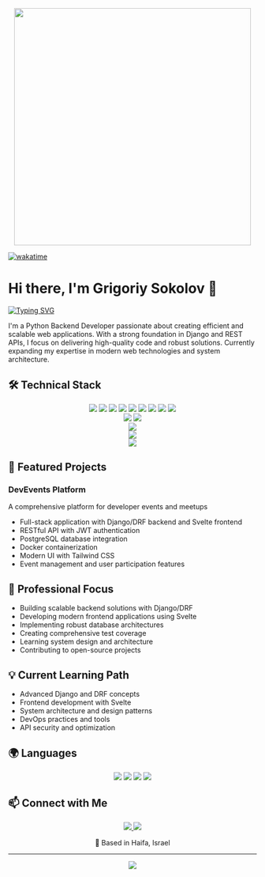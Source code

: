 <div align="center">
  <img src="https://user-images.githubusercontent.com/74038190/225813708-98b745f2-7d22-48cf-9150-083f1b00d6c9.gif" width="480" />
</div>

[![wakatime](https://wakatime.com/badge/user/844dcd30-f1f0-4756-a5e2-d86a01230631.svg)](https://wakatime.com/@844dcd30-f1f0-4756-a5e2-d86a01230631)



# Hi there, I'm Grigoriy Sokolov 👋

[![Typing SVG](https://readme-typing-svg.herokuapp.com?color=%2336BCF7&lines=Python+Backend+Developer;Full+Stack+Enthusiast)](https://git.io/typing-svg)


I'm a Python Backend Developer passionate about creating efficient and scalable web applications. With a strong foundation in Django and REST APIs, I focus on delivering high-quality code and robust solutions. Currently expanding my expertise in modern web technologies and system architecture.

## 🛠 Technical Stack

<div align="center">
  <img src="https://img.shields.io/badge/Python-3776AB?style=for-the-badge&logo=python&logoColor=white" />
  <img src="https://img.shields.io/badge/Django-092E20?style=for-the-badge&logo=django&logoColor=white" />
  <img src="https://img.shields.io/badge/DRF-FF1709?style=for-the-badge&logo=django&logoColor=white" />
  <img src="https://img.shields.io/badge/Svelte-FF3E00?style=for-the-badge&logo=svelte&logoColor=white" />
  <img src="https://img.shields.io/badge/Tailwind_CSS-38B2AC?style=for-the-badge&logo=tailwind-css&logoColor=white" />
  <img src="https://img.shields.io/badge/PostgreSQL-316192?style=for-the-badge&logo=postgresql&logoColor=white" />
  <img src="https://img.shields.io/badge/Docker-2496ED?style=for-the-badge&logo=docker&logoColor=white" />
  <img src="https://img.shields.io/badge/Git-F05032?style=for-the-badge&logo=git&logoColor=white" />
  <img src="https://img.shields.io/badge/Pytest-0A9EDC?style=for-the-badge&logo=pytest&logoColor=white" />
</div>

<div align="center">
  <img src="https://github-readme-stats.vercel.app/api?username=sokolovgv&show_icons=true&theme=tokyonight" />
  <img src="https://github-readme-streak-stats.herokuapp.com/?user=sokolovgv&theme=tokyonight" />
</div>

<div align="center">
  <img src="https://github-readme-activity-graph.vercel.app/graph?username=sokolovgv&theme=tokyo-night" />
</div>
<div align="center">
  <img src="https://github-readme-stats.vercel.app/api/top-langs/?username=sokolovgv&layout=compact&theme=tokyonight" />
</div>
<div align="center">
  <img src="https://now-playing-codestackr.vercel.app/api/now-playing" />
</div>

## 🚀 Featured Projects

### DevEvents Platform
A comprehensive platform for developer events and meetups
- Full-stack application with Django/DRF backend and Svelte frontend
- RESTful API with JWT authentication
- PostgreSQL database integration
- Docker containerization
- Modern UI with Tailwind CSS
- Event management and user participation features

## 🎯 Professional Focus

- Building scalable backend solutions with Django/DRF
- Developing modern frontend applications using Svelte
- Implementing robust database architectures
- Creating comprehensive test coverage
- Learning system design and architecture
- Contributing to open-source projects

## 💡 Current Learning Path

- Advanced Django and DRF concepts
- Frontend development with Svelte
- System architecture and design patterns
- DevOps practices and tools
- API security and optimization

## 🌍 Languages

<div align="center">
  <img src="https://img.shields.io/badge/Russian-Native-blue?style=for-the-badge" />
  <img src="https://img.shields.io/badge/Hebrew-B2-green?style=for-the-badge" />
  <img src="https://img.shields.io/badge/English-A2-orange?style=for-the-badge" />
  <img src="https://img.shields.io/badge/German-A2-orange?style=for-the-badge" />
</div>

## 📫 Connect with Me

<p align="center">
  <a href="mailto:Sokolov_Gr@proton.me">
    <img src="https://img.shields.io/badge/ProtonMail-8B89CC?style=for-the-badge&logo=protonmail&logoColor=white" />
  </a>
  <a href="https://t.me/Sokolov_Gr">
    <img src="https://img.shields.io/badge/Telegram-2CA5E0?style=for-the-badge&logo=telegram&logoColor=white" />
  </a>
</p>

<p align="center">📍 Based in Haifa, Israel</p>

---
<p align="center">
  <img src="https://komarev.com/ghpvc/?username=sokolovgv&color=blueviolet&style=flat-square&label=Profile+Views" />
</p>
